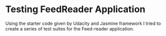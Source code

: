 # Testing FeedReader Application

Using the starter code given by Udacity and Jasmine framework I tried to create a series of test suites for the Feed-reader application.
